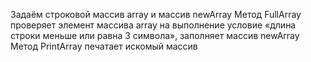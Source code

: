 Задаём строковой массив array и массив newArray
Метод FullArray  проверяет элемент массива array на выполнение условие «длина строки меньше или равна 3 символа», заполняет массив newArray
Метод PrintArray печатает искомый массив
